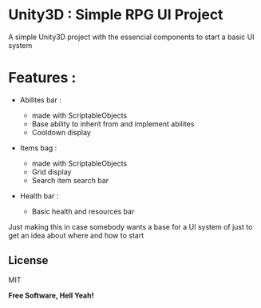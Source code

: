 # Unity3D : Simple RPG UI Project

A simple Unity3D project with the essencial components to start a basic UI system
# Features :

  - Abilites bar :
    - made with ScriptableObjects
    - Base ability to inherit from and implement abilites
    - Cooldown display

- Items bag :
    - made with ScriptableObjects
    - Grid display
    - Search item search bar
- Health bar :
    - Basic health and resources bar

Just making this in case somebody wants a base for a UI system of just to get an idea about where and how to start


License
----

MIT


**Free Software, Hell Yeah!**

